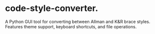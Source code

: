 # code-style-converter.
A Python GUI tool for converting between Allman and K&amp;R brace styles. Features theme support, keyboard shortcuts, and file operations.
